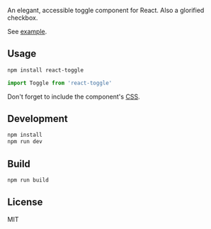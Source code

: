 An elegant, accessible toggle component for React. Also a glorified checkbox.

See [example](http://instructure-react.github.io/react-toggle/).

## Usage

```bash
npm install react-toggle
```

```javascript
import Toggle from 'react-toggle'
```

Don't forget to include the component's [CSS](https://raw.githubusercontent.com/instructure-react/react-toggle/master/example/styles.css).

## Development

```javascript
npm install
npm run dev
```

## Build

```javascript
npm run build
```

## License

MIT
